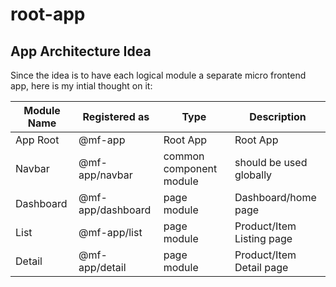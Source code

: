 # root-app

## App Architecture Idea

Since the idea is to have each logical module a separate micro frontend app, here is my intial thought on it:

| Module Name | Registered as | Type | Description |
|-------------|---------------|------|-------------|
| App Root | @mf-app | Root App | Root App | Bootstraps all apps into one |
| Navbar | @mf-app/navbar | common component module | should be used globally |
| Dashboard | @mf-app/dashboard | page module | Dashboard/home page |
| List | @mf-app/list | page module | Product/Item Listing page |
| Detail | @mf-app/detail | page module | Product/Item Detail page |

